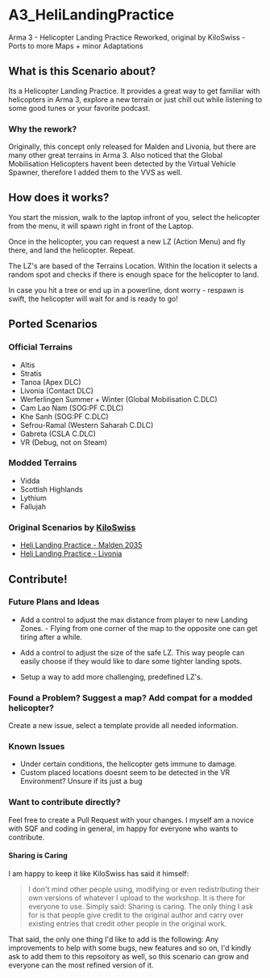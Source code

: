 # A3_HeliLandingPractice
Arma 3 - Helicopter Landing Practice Reworked, original by KiloSwiss - Ports to more Maps + minor Adaptations

## What is this Scenario about?

Its a Helicopter Landing Practice. It provides a great way to get familiar with helicopters in Arma 3, explore a new terrain or just chill out while listening to some good tunes or your favorite podcast.

### Why the rework?
Originally,  this concept only released for Malden and Livonia, but there are many other great terrains in Arma 3. Also noticed that the Global Mobilisation Helicopters havent been detected by the Virtual Vehicle Spawner, therefore I added them to the VVS as well.

## How does it works?

You start the mission, walk to the laptop infront of you, select the helicopter from the menu, it will spawn right in front of the Laptop.

Once in the helicopter, you can request a new LZ (Action Menu) and fly there, and land the helicopter. Repeat.

The LZ's are based of the Terrains Location. Within the location it selects a random spot and checks if there is enough space for the helicopter to land.

In case you hit a tree or end up in a powerline, dont worry - respawn is swift, the helicopter will wait for and is ready to go!



## Ported Scenarios

### Official Terrains
- Altis
- Stratis
- Tanoa (Apex DLC)
- Livonia (Contact DLC)
- Werferlingen Summer + Winter (Global Mobilisation C.DLC)
- Cam Lao Nam (SOG:PF C.DLC)
- Khe Sanh (SOG:PF C.DLC)
- Sefrou-Ramal (Western Saharah C.DLC)
- Gabreta (CSLA C.DLC)
- VR (Debug, not on Steam)

### Modded Terrains
- Vidda
- Scottish Highlands
- Lythium
- Fallujah

### Original Scenarios by [KiloSwiss](https://steamcommunity.com/id/kiloswiss)
- [Heli Landing Practice - Malden 2035](https://steamcommunity.com/sharedfiles/filedetails/?id=1984807345)
- [Heli Landing Practice - Livonia](https://steamcommunity.com/sharedfiles/filedetails/?id=1962268953)


## Contribute!
### Future Plans and Ideas
- Add a control to adjust the max distance from player to new Landing Zones. - Flying from one corner of the map to the opposite one can get tiring after a while.
- Add a control to adjust the size of the safe LZ. This way people can easily choose if they would like to dare some tighter landing spots.

- Setup a way to add more challenging, predefined LZ's. 

### Found a Problem? Suggest a map? Add compat for a modded helicopter? 
Create a new issue, select a template provide all needed information.

### Known Issues
- Under certain conditions, the helicopter gets immune to damage.
- Custom placed locations doesnt seem to be detected in the VR Environment? Unsure if its just a bug

### Want to contribute directly?
Feel free to create a Pull Request with your changes.
I myself am a novice with SQF and coding in general, im happy for everyone who wants to contribute.

#### Sharing is Caring
I am happy to keep it like KiloSwiss has said it himself:

> I don't mind other people using, modifying or even redistributing their own versions of whatever I upload to the workshop.
> It is there for everyone to use.
> Simply said: Sharing is caring.
> The only thing I ask for is that people give credit to the original author and carry over existing entries that credit other people in the original work. 

That said, the only one thing I'd like to add is the following:
Any improvements to help with some bugs, new features and so on, I'd kindly ask to add them to this repsoitory as well, so this scenario can grow and everyone can the most refined version of it.




